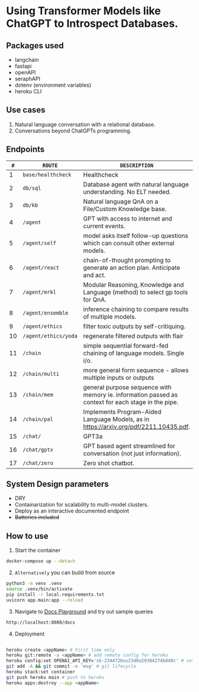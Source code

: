 # Using Transformer Models like ChatGPT to Introspect Databases.

## Packages used

- langchain
- fastapi
- openAPI
- seraphAPI
- dotenv (environment variables)
- heroku CLI

## Use cases

1. Natural language conversation with a relational database.
2. Conversations beyond ChatGPTs programming.

## Endpoints

| `#` | `ROUTE`              | `DESCRIPTION`                                                                                      |
| --- | -------------------- | -------------------------------------------------------------------------------------------------- |
| 1   | `base/healthcheck`   | Healthcheck                                                                                        |
| 2   | `db/sql`             | Database agent with natural language understanding. No ELT needed.                                 |
| 3   | `db/kb`              | Natural language QnA on a File/Custom Knowledge base.                                              |
| 4   | `/agent`             | GPT with access to internet and current events.                                                    |
| 5   | `/agent/self`        | model asks itself follow-up questions which can consult other external models.                     |
| 6   | `/agent/react`       | chain-of-thought prompting to generate an action plan. Anticipate and act.                         |
| 7   | `/agent/mrkl`        | Modular Reasoning, Knowledge and Language (method) to select gp tools for QnA.                     |
| 8   | `/agent/ensemble`    | inference chaining to compare results of multiple models.                                          |
| 9   | `/agent/ethics`      | filter toxic outputs by self-critiquing.                                                           |
| 10  | `/agent/ethics/yoda` | regenerate filtered outputs with flair                                                             |
| 11  | `/chain`             | simple sequential forward-fed chaining of language models. Single i/o.                             |
| 12  | `/chain/multi`       | more general form sequence - allows multiple inputs or outputs                                     |
| 13  | `/chain/mem`         | general purpose sequence with memory ie. information passed as context for each stage in the pipe. |
| 14  | `/chain/pal`         | Implements Program-Aided Language Models, as in https://arxiv.org/pdf/2211.10435.pdf.              |
| 15  | `/chat/`             | GPT3a                                                                                              |
| 16  | `/chat/gptx`         | GPT based agent streamlined for conversation (not just information).                               |
| 17  | `/chat/zero`         | Zero shot chatbot.                                                                                 |

## System Design parameters

- DRY
- Containarization for scalability to multi-model clusters.
- Deploy as an interactive documented endpoint
- ~~Batteries included~~

## How to use

1. Start the container

```sh
docker-compose up --detach
```

2. `Alternatively` you can build from source

```sh
python3 -m venv .venv
source .venv/bin/activate
pip install -r local.requirements.txt
uvicorn app.main:app --reload
```

3. Navigate to [Docs Playground](http://localhost:8080/docs) and try out sample queries

```sh
http://localhost:8080/docs
```

4. Deployment

```sh

heroku create <appName> # First time only
heroku git:remote -a <appName> # add remote config for heroku
heroku config:set OPENAI_API_KEY='sk-2344720uu23d0u29384274b840c' # set environment variables
git add -A && git commit -m 'msg' # git lifecycle
heroku stack:set container
git push heroku main # push to heroku
heroku apps:destroy --app <appName>

```
